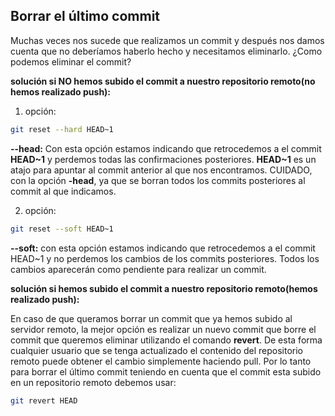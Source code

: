 ## Borrar el último commit  

Muchas veces nos sucede que realizamos un commit y después nos damos cuenta que no deberíamos haberlo hecho y necesitamos eliminarlo. ¿Como podemos eliminar el commit?  

**solución si NO hemos subido el commit a nuestro repositorio remoto(no hemos realizado push):**

1. opción:  

```bash
git reset --hard HEAD~1
```

**\-\-head:** Con esta opción estamos indicando que retrocedemos a el commit **HEAD~1** y perdemos todas las confirmaciones posteriores. **HEAD~1** es un atajo para apuntar al commit anterior al que nos encontramos. CUIDADO, con la opción **-head**, ya que se borran todos los commits posteriores al commit al que indicamos.  

2. opción:  

```bash
git reset --soft HEAD~1
```

**\-\-soft:** con esta opción estamos indicando que retrocedemos a el commit HEAD~1 y no perdemos los cambios de los commits posteriores. Todos los cambios aparecerán como pendiente para realizar un commit.  

**solución si hemos subido el commit a nuestro repositorio remoto(hemos realizado push):** 

En caso de que queramos borrar un commit que ya hemos subido al servidor remoto, la mejor opción es realizar un nuevo commit que borre el commit que queremos eliminar utilizando el comando **revert**. De esta forma cualquier usuario que se tenga actualizado el contenido del repositorio remoto puede obtener el cambio simplemente haciendo pull. Por lo tanto para borrar el último commit teniendo en cuenta que el commit esta subido en un repositorio remoto debemos usar:  


```bash
git revert HEAD
```




